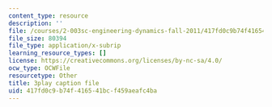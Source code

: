 ```yaml
---
content_type: resource
description: ''
file: /courses/2-003sc-engineering-dynamics-fall-2011/417fd0c9b74f416541bcf459aeafc4ba_wzEqF_UQkks.srt
file_size: 80394
file_type: application/x-subrip
learning_resource_types: []
license: https://creativecommons.org/licenses/by-nc-sa/4.0/
ocw_type: OCWFile
resourcetype: Other
title: 3play caption file
uid: 417fd0c9-b74f-4165-41bc-f459aeafc4ba
---
```

